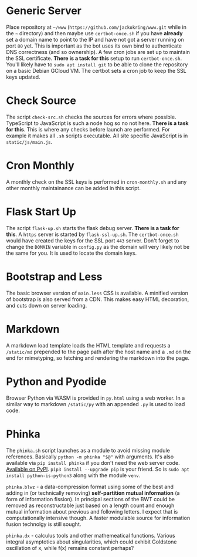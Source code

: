 # Generic Server

Place repository at `~/www` (`https://github.com/jackokring/www.git` while in the `~` directory) and then maybe use `certbot-once.sh` if you have **already** set a domain name to point to the IP and have not got a server running on port `80` yet. This is important as the bot uses its own bind to authenticate DNS correctness (and so ownership). A few cron jobs are set up to maintain the SSL certificate. **There is a task for this** setup to run `certbot-once.sh`. You'll likely have to `sudo apt install git` to be able to clone the repository on a basic Debian GCloud VM. The certbot sets a cron job to keep the SSL keys updated.

# Check Source

The script `check-src.sh` checks the sources for errors where possible. TypeScript to JavaScript is such a node hog so no not here. **There is a task for this**. This is where any checks before launch are performed. For example it makes all `.sh` scripts executable. All site specific JavaScript is in `static/js/main.js`.

# Cron Monthly

A monthly check on the SSL keys is performed in `cron-monthly.sh` and any other monthly maintainance can be added in this script.

# Flask Start Up

The script `flask-up.sh` starts the flask debug server. **There is a task for this**. A `https` server is started by `flask-ssl-up.sh`. The `certbot-once.sh` would have created the keys for the SSL port `443` server. Don't forget to change the `DOMAIN` variable in `config.py` as the domain will very likely not be the same for you. It is used to locate the domain keys.

# Bootstrap and Less

The basic browser version of `main.less` CSS is available. A minified version of bootstrap is also served from a CDN. This makes easy HTML decoration, and cuts down on server loading.

# Markdown

A markdown load template loads the HTML template and requests a `/static/md` prepended to the page path after the host name and a `.md` on the end for mimetyping, so fetching and rendering the markdown into the page.

# Python and Pyodide

Browser Python via WASM is provided in `py.html` using a web worker. In a similar way to markdown `/static/py` with an appended `.py` is used to load code.

# Phinka

The `phinka.sh` script launches as a module to avoid missing module references. Basically `python -m phinka "$@"` with arguments. It's also available via `pip install phinka` if you don't need the web server code. [Available on PyPI](https://pypi.org/project/phinka/). `pip3 install --upgrade pip` is your friend. So is `sudo apt install python-is-python3` along with the module `venv`.

`phinka.blwz` - a data-compression format using some of the best and adding in (or technically removing) **self-partition mutual information** (a form of information fission). In principal sections of the BWT could be removed as reconstructable just based on a length count and enough mutual information about previous and following letters. I expect that is computationally intensive though. A faster modulable source for information fusion technolgy is still sought.

`phinka.dx` - calculus tools and other mathemeatical functions. Various integral asymptotics about singularities, which could exhibit Goldstone oscillation of x, while f(x) remains constant perhaps?
